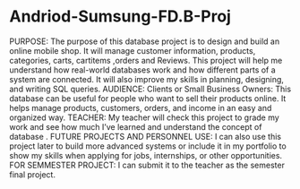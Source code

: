 # Andriod-Sumsung-FD.B-Proj
PURPOSE:
The purpose of this database project is to design and build an online mobile shop. It will manage
customer information, products, categories, carts, cartitems ,orders and Reviews. This project
will help me understand how real-world databases work and how different parts of a system are
connected. It will also improve my skills in planning, designing, and writing SQL queries.
AUDIENCE:
Clients or Small Business Owners: This database can be useful for people who want to sell their
products online. It helps manage products, customers, orders, and income in an easy and
organized way.
TEACHER:
My teacher will check this project to grade my work and see how much I’ve learned and
understand the concept of database .
FUTURE PROJECTS AND PERSONNEL USE:
I can also use this project later to build more advanced systems or include it in my portfolio to
show my skills when applying for jobs, internships, or other opportunities.
FOR SEMMESTER PROJECT:
I can submit it to the teacher as the semester final project.
